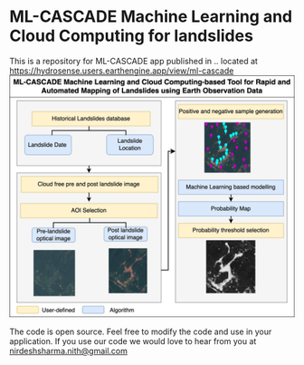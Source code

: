 # ML-CASCADE Machine Learning and Cloud Computing for landslides

This is a repository for ML-CASCADE app published in .. located at https://hydrosense.users.earthengine.app/view/ml-cascade  
![Main](https://github.com/der-knight/ML-CASCADE/blob/main/Images/Landslide%20Tool.jpg)

The code is open source. Feel free to modify the code and use in your application. If you use our code we would love to hear from you at nirdeshsharma.nith@gmail.com

